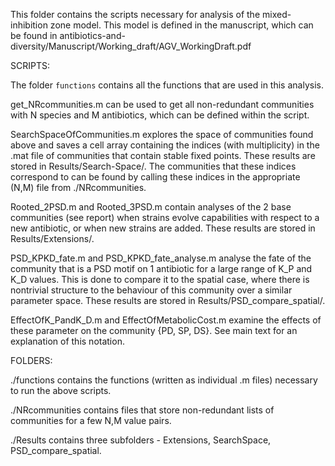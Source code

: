 This folder contains the scripts necessary for analysis of the mixed-inhibition zone model. This model is defined in the manuscript, which can be found in antibiotics-and-diversity/Manuscript/Working_draft/AGV_WorkingDraft.pdf

SCRIPTS:

The folder ``functions`` contains all the functions that are used in this analysis. 

get_NRcommunities.m can be used to get all non-redundant communities with N species and M antibiotics, which can be defined within the script.

SearchSpaceOfCommunities.m explores the space of communities found above and saves a cell array containing the indices (with multiplicity) in the .mat file of communities that contain stable fixed points.
These results are stored in Results/Search-Space/. The communities that these indices correspond to can be found by calling these indices in the appropriate (N,M) file from ./NRcommunities.

Rooted_2PSD.m and Rooted_3PSD.m contain analyses of the 2 base communities (see report) when strains evolve capabilities with respect to a new antibiotic, or when new strains are added.
These results are stored in Results/Extensions/.

PSD_KPKD_fate.m and PSD_KPKD_fate_analyse.m analyse the fate of the community that is a PSD motif on 1 antibiotic for a large range of K_P and K_D values. This is done to compare it to the spatial case, where there is nontrivial structure to the behaviour of this community over a similar parameter space. 
These results are stored in Results/PSD_compare_spatial/.

EffectOfK_PandK_D.m and EffectOfMetabolicCost.m examine the effects of these parameter on the community {PD, SP, DS}. See main text for an explanation of this notation. 

FOLDERS:

./functions contains the functions (written as individual .m files) necessary to run the above scripts.

./NRcommunities contains files that store non-redundant lists of communities for a few N,M value pairs.

./Results contains three subfolders - Extensions, SearchSpace, PSD_compare_spatial. 



